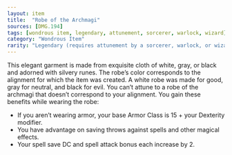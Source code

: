 ```yaml
---
layout: item
title:  "Robe of the Archmagi"
sources: [DMG.194]
tags: [wondrous item, legendary, attunement, sorcerer, warlock, wizard]
category: "Wondrous Item"
rarity: "Legendary (requires attunement by a sorcerer, warlock, or wizard)"
---
```


This elegant garment is made from exquisite cloth of white, gray, or black and adorned with silvery runes. The robe’s color corresponds to the alignment for which the item was created. A white robe was made for good, gray for neutral, and black for evil. You can’t attune to a robe of the archmagi that doesn’t correspond to your alignment. You gain these benefits while wearing the robe:

* If you aren’t wearing armor, your base Armor Class is 15 + your Dexterity modifier.
* You have advantage on saving throws against spells and other magical effects.
* Your spell save DC and spell attack bonus each increase by 2.
